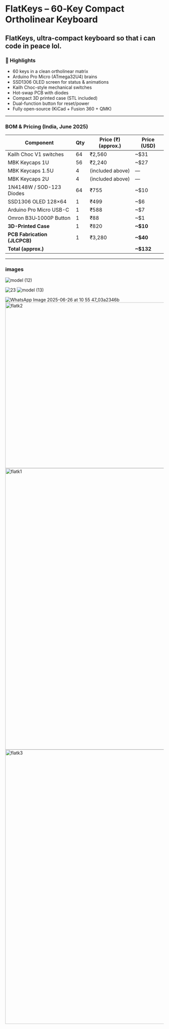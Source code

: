 # FlatKeys – 60‑Key Compact Ortholinear Keyboard

**FlatKeys**, ultra-compact keyboard so that i can code in peace lol.
---

### 🔧 Highlights
- 60 keys in a clean ortholinear matrix
- Arduino Pro Micro (ATmega32U4) brains
- SSD1306 OLED screen for status & animations
- Kailh Choc-style mechanical switches
- Hot-swap PCB with diodes
- Compact 3D printed case (STL included)
- Dual-function button for reset/power
- Fully open-source (KiCad + Fusion 360 + QMK)

---

### BOM & Pricing (India, June 2025)

| Component                         | Qty | Price (₹) (approx.) | Price (USD) |
|----------------------------------|-----|----------------------|-------------|
| Kailh Choc V1 switches           | 64  | ₹2,560               | ~$31        |
| MBK Keycaps 1U                   | 56  | ₹2,240               | ~$27        |
| MBK Keycaps 1.5U                 | 4   | (included above)     | —           |
| MBK Keycaps 2U                   | 4   | (included above)     | —           |
| 1N4148W / SOD-123 Diodes         | 64  | ₹755                 | ~$10        |
| SSD1306 OLED 128×64              | 1   | ₹499                 | ~$6         |
| Arduino Pro Micro USB-C          | 1   | ₹588                 | ~$7         |
| Omron B3U‑1000P Button           | 1   | ₹88                  | ~$1         |
| **3D-Printed Case**              | 1   | ₹820                 | **~$10**    |
| **PCB Fabrication (JLCPCB)**     | 1   | ₹3,280               | **~$40**    |
| **Total (approx.)**              |     |                      | **~$132**   |

---
### images

![model (12)](https://github.com/user-attachments/assets/d941d67c-e495-41f3-880a-52fc030b732b)


![23](https://github.com/user-attachments/assets/78940545-1c02-4f2a-8f04-8db0db8fc66a)
![model (13)](https://github.com/user-attachments/assets/0aab45e1-f356-4eee-b341-1f3fd7b394dc)

![WhatsApp Image 2025-06-26 at 10 55 47_03a2346b](https://github.com/user-attachments/assets/e494299a-8c37-4fec-865d-b9fd0165894f)
<img width="526" alt="flatk2" src="https://github.com/user-attachments/assets/808cca06-f8c5-4c2c-9389-883ca924e1be" />
<img width="893" alt="flatk1" src="https://github.com/user-attachments/assets/5e7e441a-dc08-4681-a1a9-71e0b32d0094" />
<img width="871" alt="flatk3" src="https://github.com/user-attachments/assets/e6a36a93-dbf2-4444-ac20-5133b9e58435" />

